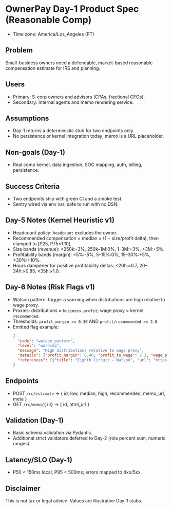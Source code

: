 # OwnerPay Day-1 Product Spec (Reasonable Comp)

- Time zone: America/Los_Angeles (PT)

## Problem
Small-business owners need a defendable, market-based reasonable compensation estimate for IRS and planning.

## Users
- Primary: S-corp owners and advisors (CPAs, fractional CFOs).
- Secondary: Internal agents and memo rendering service.

## Assumptions
- Day-1 returns a deterministic stub for two endpoints only.
- No persistence or kernel integration today; memo is a URL placeholder.

## Non-goals (Day-1)
- Real comp kernel, data ingestion, SOC mapping, auth, billing, persistence.

## Success Criteria
- Two endpoints ship with green CI and a smoke test.
- Sentry wired via env var; safe to run with no DSN.

## Day-5 Notes (Kernel Heuristic v1)
- Headcount policy: `headcount` excludes the owner.
- Recommended compensation = median × (1 + size/profit delta), then clamped to [P25, P75×1.10].
- Size bands (revenue): <250k:-3%, 250k–1M:0%, 1–3M:+3%, >3M:+5%.
- Profitability bands (margin): <5%:-5%, 5–15%:0%, 15–30%:+5%, >30%:+10%.
- Hours dampener for positive profitability deltas: <20h:×0.7, 20–34h:×0.85, ≥35h:×1.0.

## Day-6 Notes (Risk Flags v1)
- Watson pattern: trigger a warning when distributions are high relative to wage proxy.
- Proxies: distributions ≈ `business.profit`; wage proxy = kernel `recommended`.
- Thresholds: `profit_margin >= 0.30` AND `profit/recommended >= 2.0`.
- Emitted flag example:
  ```json
  {
    "code": "watson_pattern",
    "level": "warning",
    "message": "High distributions relative to wage proxy",
    "details": {"profit_margin": 0.40, "profit_to_wage": 2.3, "wage_proxy": "recommended"},
    "references": [{"title": "Eighth Circuit — Watson", "url": "https://caselaw.findlaw.com/court/us-8th-circuit/1595046.html"}]
  }
  ```

## Endpoints
- POST `/rc/estimate` → { id, low, median, high, recommended, memo_url, meta }
- GET `/rc/memo/{id}` → { id, html_url }

## Validation (Day-1)
- Basic schema validation via Pydantic.
- Additional strict validators deferred to Day-2 (role percent sum, numeric ranges).

## Latency/SLO (Day-1)
- P50 < 150ms local, P95 < 500ms; errors mapped to 4xx/5xx.

## Disclaimer
This is not tax or legal advice. Values are illustrative Day-1 stubs.

